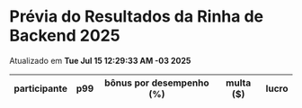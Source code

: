 # Prévia do Resultados da Rinha de Backend 2025
Atualizado em **Tue Jul 15 12:29:33 AM -03 2025**


| participante | p99 | bônus por desempenho (%) | multa ($) | lucro |
| -- | -- | -- | -- | -- |
